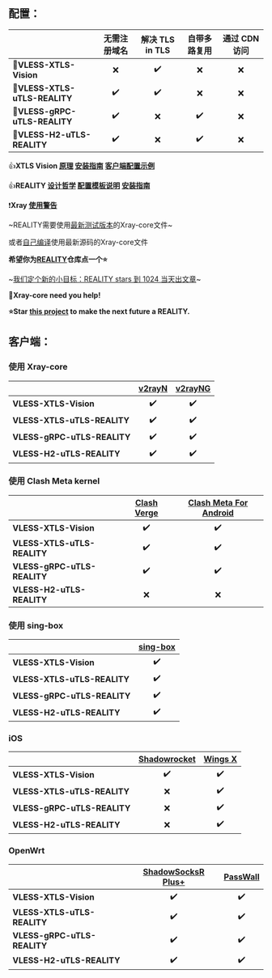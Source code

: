 ## **配置：** 

| | 无需注册域名 | 解决 TLS in TLS | 自带多路复用 | 通过 CDN 访问 |
| :--- | :---: | :---: | :---: | :---: |
| :rocket:**VLESS-XTLS-Vision** | :x: | :heavy_check_mark: | :x: | :x: |
| :rocket:**VLESS-XTLS-uTLS-REALITY** | :heavy_check_mark: | :heavy_check_mark: | :x: | :x: |
| :rocket:**VLESS-gRPC-uTLS-REALITY** | :heavy_check_mark: | :x: | :heavy_check_mark: | :x: |
| :rocket:**VLESS-H2-uTLS-REALITY** | :heavy_check_mark: | :x: | :heavy_check_mark: | :x: |

:+1:**XTLS Vision [原理](https://github.com/XTLS/Xray-core/discussions/1295) [安装指南](https://github.com/chika0801/Xray-install) [客户端配置示例](https://github.com/chika0801/Xray-examples/tree/main/VLESS-XTLS-Vision)**

:+1:**REALITY [设计哲学](https://github.com/XTLS/Xray-core/issues/1689#issuecomment-1439447009) [配置模板说明](https://github.com/XTLS/REALITY#readme) [安装指南](https://github.com/chika0801/Xray-install/blob/main/REALITY.md)**

:exclamation:**Xray [使用警告](https://github.com/chika0801/Xray-examples/blob/main/warning.md)**

~REALITY需要使用[最新测试版本](https://github.com/XTLS/Xray-core/actions/workflows/release.yml)的Xray-core文件~

或者[自己编译](https://github.com/chika0801/Xray-install/blob/main/compile_Xray-core.md)使用最新源码的Xray-core文件

**希望你为[REALITY](https://github.com/XTLS/REALITY)仓库点一个:star:**

~[我们定个新的小目标：REALITY stars 到 1024 当天出文章](https://github.com/XTLS/Xray-core/issues/1679#issuecomment-1436520973)~

:eyes:**Xray-core need you help!**

**:star:Star [this project](https://github.com/XTLS/REALITY) to make the next future a REALITY.**

## **客户端：** 

### **使用 Xray-core**

| | [v2rayN](https://github.com/2dust/v2rayN/releases) | [v2rayNG](https://github.com/2dust/v2rayNg/releases) |
| :--- | :---: | :---: |
| **VLESS-XTLS-Vision** | :heavy_check_mark: | :heavy_check_mark: |
| **VLESS-XTLS-uTLS-REALITY** | :heavy_check_mark: | :heavy_check_mark: |
| **VLESS-gRPC-uTLS-REALITY** | :heavy_check_mark: | :heavy_check_mark: |
| **VLESS-H2-uTLS-REALITY** | :heavy_check_mark: | :heavy_check_mark: |

### **使用 Clash Meta kernel**

| | [Clash Verge](https://github.com/zzzgydi/clash-verge/releases) | [Clash Meta For Android](https://github.com/MetaCubeX/ClashMetaForAndroid/releases) |
| :--- | :---: | :---: |
| **VLESS-XTLS-Vision** | :heavy_check_mark: | :heavy_check_mark: |
| **VLESS-XTLS-uTLS-REALITY** | :heavy_check_mark: | :heavy_check_mark: |
| **VLESS-gRPC-uTLS-REALITY** | :heavy_check_mark: | :heavy_check_mark: |
| **VLESS-H2-uTLS-REALITY** | :x: | :x: |

### **使用 sing-box**

| | [sing-box](https://github.com/SagerNet/sing-box/releases) |
| :--- | :---: |
| **VLESS-XTLS-Vision** | :heavy_check_mark: |
| **VLESS-XTLS-uTLS-REALITY** | :heavy_check_mark: |
| **VLESS-gRPC-uTLS-REALITY** | :heavy_check_mark: |
| **VLESS-H2-uTLS-REALITY** | :heavy_check_mark: |

### **iOS**
| | [Shadowrocket](https://apps.apple.com/app/shadowrocket/id932747118) | [Wings X](https://apps.apple.com/app/wings-x-client/id6446119727) |
| :--- | :---: | :---: |
| **VLESS-XTLS-Vision** | :heavy_check_mark: | :heavy_check_mark: |
| **VLESS-XTLS-uTLS-REALITY** | :x: | :heavy_check_mark: |
| **VLESS-gRPC-uTLS-REALITY** | :x: | :heavy_check_mark: |
| **VLESS-H2-uTLS-REALITY** | :x: | :heavy_check_mark: |

### **OpenWrt**
| | [ShadowSocksR Plus+](https://github.com/fw876/helloworld) | [PassWall](https://github.com/xiaorouji/openwrt-passwall) |
| :--- | :---: | :---: |
| **VLESS-XTLS-Vision** | :heavy_check_mark: | :heavy_check_mark: |
| **VLESS-XTLS-uTLS-REALITY** | :heavy_check_mark: | :heavy_check_mark: |
| **VLESS-gRPC-uTLS-REALITY** | :heavy_check_mark: | :heavy_check_mark: |
| **VLESS-H2-uTLS-REALITY** | :heavy_check_mark: | :heavy_check_mark: |
